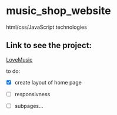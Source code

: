 # music_shop_website
html/css/JavaScript technologies

## Link to see the project:
[LoveMusic](https://cat26.github.io/music_shop_website/index.html)

to do:
- [x] create layout of home page
- [ ] responsivness
- [ ] subpages...

